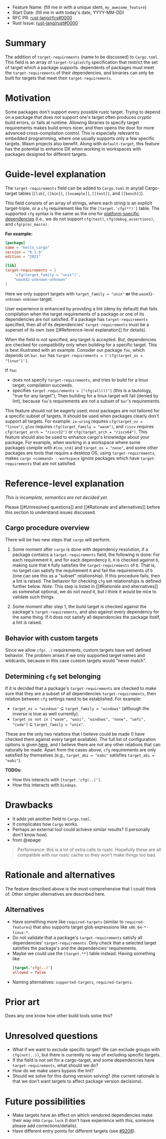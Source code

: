 - Feature Name: (fill me in with a unique ident, `my_awesome_feature`)
- Start Date: (fill me in with today's date, YYYY-MM-DD)
- RFC PR: [rust-lang/rfcs#0000](https://github.com/rust-lang/rfcs/pull/0000)
- Rust Issue: [rust-lang/rust#0000](https://github.com/rust-lang/rust/issues/0000)

# Summary
[summary]: #summary

The addition of `target-requirements` (name to be discussed) to `Cargo.toml`.
This field is an array of `target-triple`/`cfg` specification that restrict the set of target which a package
supports. dependents of packages must meet the `target-requirements` of their dependencies, and
binaries can only be built for targets that meet their `target-requirements`.

# Motivation
[motivation]: #motivation

Some packages don't support every possible rustc target. Trying to depend on a package that does
not support one's target often produces cryptic build errors, or fails at runtime. Allowing libraries to
specify target requirements makes build errors nicer, and then opens the door for more advanced
cross-compilation control. This is especially relevant to embedded programming, where one usually
supports only a few specific targets. Wasm projects also benefit. Along with `default-target`, this feature
has the potential to enhance DX when working in workspaces with packages designed for different targets.

# Guide-level explanation
[guide-level-explanation]: #guide-level-explanation

The `target-requirements` field can be added to `Cargo.toml` in any/all Cargo-target
tables (`[lib]`, `[[bin]]`, `[[example]]`, `[[test]]`, and `[[bench]]`).

This field consists of an array of strings, where each string is an explicit target-triple, or a `cfg` requirement
like for the `[target.'cfg(**)']` table. The supported `cfg` syntax is the same as the one for
[platform-specific dependencies](https://doc.rust-lang.org/cargo/reference/specifying-dependencies.html#platform-specific-dependencies)
(i.e., we do not support `cfg(test)`, `cfg(debug_assertions)`, and `cfg(proc_macro)`.

__For example:__
```toml
[package]
name = "hello_cargo"
version = "0.1.0"
edition = "2021"

[lib]
target-requirements = [
    'cfg(target_family = "unix")',
	"wasm32-unknown-unknown"
]
```
Here we only support targets with `target_family = "unix"` __or__ the `wasm32-unknown-unknown` target.

User experience is enhanced by providing a lint (deny by default) that fails compilation when
the target requirements of a package or one of its dependencies are not satisfied. If a package
has `target-requirements` specified, then all of its dependencies' `target-requirements`
must be a superset of its own (see [[#Reference-level explanation]] for details).

When the field is not specified, any target is accepted. _But_, dependencies are checked for compatibility
only when building for a specific target. This is best illustrated with an example. Consider our package
`foo`, which depends on `bar`. `bar` has `target-requirements = ['cfg(target_os = "linux")']`.

If `foo`:
- does not specify `target-requirements`, and tries to build for a linux target, compilation succeeds.
- specifies  `target-requirements = ["cfg(all())"]` (this is a tautology, "true for any target"),
	Then building for a linux target will fail (denied by lint), because `foo`'s requirements are not a subset
	of `bar`'s requirements.

This feature should not be eagerly used; most packages are not tailored for a specific subset of targets.
It should be used when packages clearly don't support all targets. For example: `io-uring`
requires `cfg(target_os = "linux")`, `gloo` requires `cfg(target_family = "wasm")`, and
`riscv` requires `cfg(target_arch = "riscv32")` or `cfg(target_arch = "riscv64")`.
This feature should also be used to enhance cargo's knowledge about your package. For example,
when working in a workspace where some packages compile with `#[no_std]` and `target_os = "none"`, 
and some other packages are tools that require a desktop OS, using `target-requirements`, makes
`cargo <command> --workspace` ignore packages which have `target-requirements` that are not
satisfied.

# Reference-level explanation
[reference-level-explanation]: #reference-level-explanation

_This is incomplete, semantics are not decided yet_.

Please [[#Unresolved questions]] and [[#Rationale and alternatives]] before this section to
understand issues discussed.

## Cargo procedure overview
There will be two new steps that `cargo` will perform.

1. Some moment after `cargo` is done with dependency resolution, if a package contains a
	 `target-requirements` field, the following is done:
	For each requirement `R`, and for each dependency `D`, `R` is checked against `D`, making sure that
	`R` fully satisfies the `target-requirements` of `D`. That is, no target can satisfy the requirement
	`R` and fail the requirements of `D` (one can see this as a "subset" relationship).
	If this procedure fails, then a lint is raised. The behavior for checking `cfg` set relationships is
	defined further below. _Note:_ This step is listed in [[#Rationale and alternatives]] as somewhat
	optional, we do not _need_ it, but I think it would be nice to validate such things.

2. Some moment after step 1, the build target is checked against the package's `target-requirements`,
	and also against every dependency for the same thing. If it does not satisfy all dependencies the
	package itself, a lint is raised.

## Behavior with custom targets
Since we allow `cfg(..)` requirements, custom targets have well defined behavior. The problem arises
if we only supported target names and wildcards, because in this case custom targets would "never match".
## Determining `cfg` set belonging
If it is decided that a package's `target-requirements` are checked to make sure that they are a
subset of all dependencies `target-requirements`, then relation between `cfg` settings need to
be established. For example:
-  `target_os = "windows"`  ⊆ `target_family = "windows"` (although the inverse is true as well
	currently).
- `target_os not in ["wasm", "wasi", "windows", "none", "uefi", "cuda"]` ⊆
	`target_family = "unix"`.

These are the only two relations that I believe could be made (I have checked them against every
target available). The full list of configuration options is given
[here](https://doc.rust-lang.org/reference/conditional-compilation.html),
and I believe there are not
any other relations that can naturally be made. Apart from the cases above, `cfg` requirements
are only satisfied by themselves (e.g., `target_abi = "eabi"` satisfies `target_abi = "eabi"`).

__TODOs:__
- How this interacts with `[target.'cfg(..)']`.
- How this interacts with `bindeps`.


# Drawbacks
[drawbacks]: #drawbacks

- It adds yet another field to `Cargo.toml`.
- It complicates how `Cargo` works.
- Perhaps an external tool could achieve similar results? (I personally don't know how).
- from @epage:
> Performance: this is a lot of extra calls to rustc. Hopefully these
> are all compatible with our rustc cache so they won't make things too bad.

# Rationale and alternatives
[rationale-and-alternatives]: #rationale-and-alternatives

The feature described above is the most comprehensive that I could think of. Other simpler alternatives
are described here.
## Alternatives
- Have something more like `required-targets` (similar to `required-features`) that
	also supports target glob expressions like `x86_64-*-linux-*`.
- Do not validate that a package's `target-requirements` satisfy all dependencies'
	`target-requirements`. Only check that a selected target satisfies the package's and the dependencies'
	requirements.
- Maybe we could use the `[target.**]` table instead. Having something like
	```toml
	[target.'cfg(..)']
	allowed = false
	```
- Naming alternatives: `supported-targets`, `required-targets`.


# Prior art
[prior-art]: #prior-art

Does any one know how other build tools solve this?

# Unresolved questions
[unresolved-questions]: #unresolved-questions

- What if we want to exclude specific target? We can exclude groups with `cfg(not(..))`, but there
	is currently no way of excluding specific targets.
- If the field is not set for a cargo-target, and some dependencies have `target-requirements`, what 
	should we do?
- How do we make users bypass the lint?
- Should we solve for this during version solving? (the current rationale is that we don't want
	targets to affect package version decisions).

# Future possibilities
[future-possibilities]: #future-possibilities

- Make targets have an effect on which vendored dependencies make their way into `Cargo.lock` (I don't
have experience with this, someone please add corrections/details).
- Have different entry points for different targets (see [#9208](https://github.com/rust-lang/cargo/issues/9208)).
